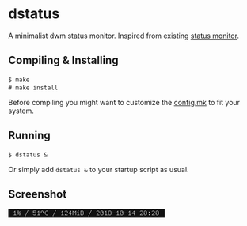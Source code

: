 dstatus
=======
A minimalist dwm status monitor. Inspired from existing [status monitor](https://dwm.suckless.org/status_monitor/).

Compiling & Installing
----------------------
    $ make
    # make install
Before compiling you might want to customize the [config.mk](config.mk) to fit your system.

Running
-------
    $ dstatus &
Or simply add `dstatus &` to your startup script as usual.

Screenshot
----------
![dstatus](screenshot.png)
